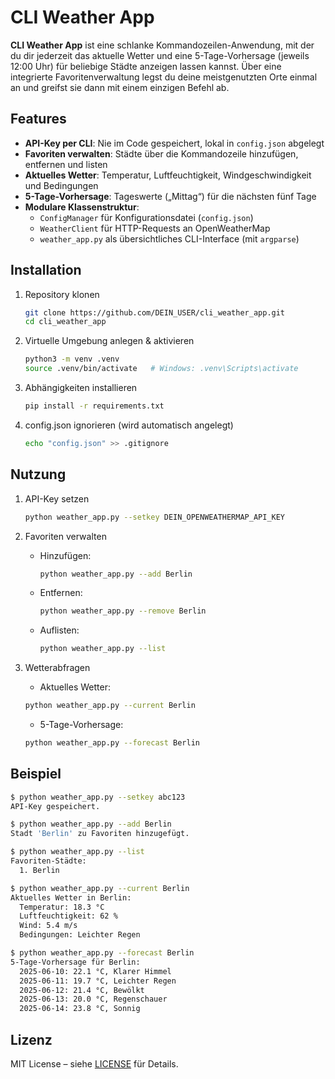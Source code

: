# CLI Weather App

**CLI Weather App** ist eine schlanke Kommandozeilen-Anwendung, mit der du dir jederzeit das aktuelle Wetter und eine 5-Tage-Vorhersage (jeweils 12:00 Uhr) für beliebige Städte anzeigen lassen kannst. Über eine integrierte Favoritenverwaltung legst du deine meistgenutzten Orte einmal an und greifst sie dann mit einem einzigen Befehl ab.

## Features

- **API-Key per CLI**: Nie im Code gespeichert, lokal in `config.json` abgelegt  
- **Favoriten verwalten**: Städte über die Kommandozeile hinzufügen, entfernen und listen  
- **Aktuelles Wetter**: Temperatur, Luftfeuchtigkeit, Windgeschwindigkeit und Bedingungen  
- **5-Tage-Vorhersage**: Tageswerte („Mittag“) für die nächsten fünf Tage  
- **Modulare Klassenstruktur**:  
  - `ConfigManager` für Konfigurationsdatei (`config.json`)  
  - `WeatherClient` für HTTP-Requests an OpenWeatherMap  
  - `weather_app.py` als übersichtliches CLI-Interface (mit `argparse`)
  
## Installation

1. Repository klonen  
   ```bash
   git clone https://github.com/DEIN_USER/cli_weather_app.git
   cd cli_weather_app
   ```

2. Virtuelle Umgebung anlegen & aktivieren
    ```bash
    python3 -m venv .venv
    source .venv/bin/activate   # Windows: .venv\Scripts\activate
    ```

3. Abhängigkeiten installieren
    ```bash
    pip install -r requirements.txt
    ```

4. config.json ignorieren (wird automatisch angelegt)
    ```bash
    echo "config.json" >> .gitignore
    ```

## Nutzung

1. API-Key setzen
    ```bash
    python weather_app.py --setkey DEIN_OPENWEATHERMAP_API_KEY
    ```

2. Favoriten verwalten
    - Hinzufügen: 
        ```bash
        python weather_app.py --add Berlin
        ```
    
    - Entfernen:
        ```bash
        python weather_app.py --remove Berlin
        ```
    
    - Auflisten:
        ```bash
        python weather_app.py --list
        ```

3. Wetterabfragen
    - Aktuelles Wetter:
    ```bash
    python weather_app.py --current Berlin
    ```

    - 5-Tage-Vorhersage:
    ```bash
    python weather_app.py --forecast Berlin
    ```


## Beispiel

```bash
$ python weather_app.py --setkey abc123
API-Key gespeichert.

$ python weather_app.py --add Berlin
Stadt 'Berlin' zu Favoriten hinzugefügt.

$ python weather_app.py --list
Favoriten-Städte:
  1. Berlin

$ python weather_app.py --current Berlin
Aktuelles Wetter in Berlin:
  Temperatur: 18.3 °C
  Luftfeuchtigkeit: 62 %
  Wind: 5.4 m/s
  Bedingungen: Leichter Regen

$ python weather_app.py --forecast Berlin
5-Tage-Vorhersage für Berlin:
  2025-06-10: 22.1 °C, Klarer Himmel
  2025-06-11: 19.7 °C, Leichter Regen
  2025-06-12: 21.4 °C, Bewölkt
  2025-06-13: 20.0 °C, Regenschauer
  2025-06-14: 23.8 °C, Sonnig
```


## Lizenz
MIT License – siehe [LICENSE](LICENSE) für Details.